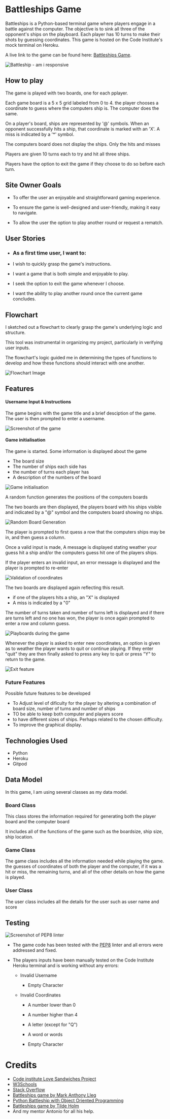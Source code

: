 
# Battleships Game

Battleships is a Python-based terminal game where players engage in a battle against the computer. The objective is to sink all three of the opponent's ships on the playboard. Each player has 10 turns to make their shots by guessing coordinates. This game is hosted on the Code Institute's mock terminal on Heroku.

A live link to the game can be found here: [Battleships Game](https://mattleships-1ef855055238.herokuapp.com/).

![Battleship - am i responsive](images/amiresponsive.png)




## How to play

The game is played with two boards, one for each pplayer.

Each game board is a 5 x 5 grid labeled from 0 to 4. the player chooses a coordinate to guess where the computers ship is. The computer does the same.

On a player's board, ships are represented by '@' symbols. When an opponent successfully hits a ship, that coordinate is marked with an 'X'. A miss is indicated by a '*' symbol.

The computers board does not display the ships. Only the hits and misses

Players are given 10 turns each to try and hit all three ships.

Players have the option to exit the game if they choose to do so before each turn.

## Site Owner Goals  

- To offer the user an enjoyable and straightforward gaming experience.

- To ensure the game is well-designed and user-friendly, making it easy to navigate.

- To allow the user the option to play another round or request a rematch.

## User Stories 

- ### As a first time user, I want to: 

- I wish to quickly grasp the game's instructions.

- I want a game that is both simple and enjoyable to play.

- I seek the option to exit the game whenever I choose.

- I want the ability to play another round once the current game concludes.

## Flowchart  

I sketched out a flowchart to clearly grasp the game's underlying logic and structure.

This tool was instrumental in organizing my project, particularly in verifying user inputs.

The flowchart's logic guided me in determining the types of functions to develop and how these functions should interact with one another.

![Flowchart Image](images/flowchart.png) 

## Features 

#### Username Input & Instructions  

The game begins with the game title and a brief desciption of the game.
The user is then prompted to enter a username.

![Screenshot of the game](images/usernameandinstructions.png) 

#### Game initialisation

The game is started. Some information is displayed about the game
- The board size
- The number of ships each side has
- the number of turns each player has
- A description of the numbers of the board

![Game initialisation](images/init_game.png) 

A random function generates the positions of the computers boards

The two boards are then displayed, the players board with his ships visible and indicated by a "@" symbol and the computers board showing no ships.

![Random Board Generation](images/randomboard.png) 


The player is prompted to first quess a row that the computers ships may be in, and then guess a column. 

Once a valid input is made, A message is displayed stating weather your guess hit a ship and/or the computers guess hit one of the players ships.

If the player enters an invalid input, an error message is displayed and the player is prompted to re-enter

![Validation of coordinates](images/coordinatevalid.png) 

The two boards are displayed again reflecting this result.

- if one of the players hits a ship, an "X" is displayed
- A miss is indicated by a "0"

The number of turns taken and number of turns left is displayed and if there are turns left and no one has won, the player is once again prompted to enter a row and column guess.

![Playboards during the game](images/playboards.png) 

Whenever the player is asked to enter new coordinates, an option is given as to weather the player wants to quit or continue playing. If they enter "quit" they are then finally asked to press any key to quit or press "Y" to return to the game.

![Exit feature](images/exitgame.png) 

### Future Features 

Possible future features to be developed

- To Adjust level of dificulty for the player by altering a combination of board size, number of turns and number of ships
- TO be able to keep both computer and players score
- to have different sizes of ships. Perhaps related to the chosen difficulty.
- To improve the graphical display.

## Technologies Used 

 - Python 
 - Heroku
 - Gitpod

## Data Model

In this game, I am using several classes as my data model.

### Board Class

This class stores the information required for generating both the player board and the computer board

It includes all of the functions of the game such as the boardsize, ship size, ship location.


### Game Class

The game class includes all the information needed while playing the game. the guesses of coordinates of both the player and the computer, if it was a hit or miss, the remaining turns, and all of the other details on how the game is played.  


### User Class

The user class includes all the details for the user such as user name and score

## Testing  

![Screenshot of PEP8 linter](images/pep8.png) 

- The game code has been tested with the [PEP8](https://pep8ci.herokuapp.com/#) linter and all errors were addressed and fixed.  

- The players inputs have been manually tested on the Code Institute Heroku terminal and is working without any errors: 

  - Invalid Username 

    - Empty Character 

  - Invalid Coordinates 

    - A number lower than 0 

    - A number higher than 4 

    - A letter (except for "Q")

    - A word or words

    - Empty Character 



# Credits

- [Code institute Love Sandwiches Project](https://github.com/tildeholmqvist/LoveSandwiches)
- [W3Schools](https://www.w3schools.com/)
- [Stack Overflow](https://stackoverflow.com/)
- [Battleships game by Mark Anthony Lleg](https://llego.dev/posts/how-code-simple-battleship-game-python/)
- [Python Battleship with Object Oriented Programming](https://www.youtube.com/watch?v=alJH_c9t4zw&t=275s&ab_channel=KnowledgeMavens)
- [Battleships game by Tilde Holm](https://github.com/tildeholmqvist/battleshipgame)
- And my mentor Antonio for all his help.
